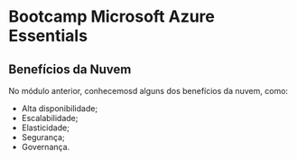 # Bootcamp Microsoft Azure Essentials

## Benefícios da Nuvem

No módulo anterior, conhecemosd alguns dos benefícios da nuvem, como:

- Alta disponibilidade;
- Escalabilidade;
- Elasticidade;
- Segurança;
- Governança.
